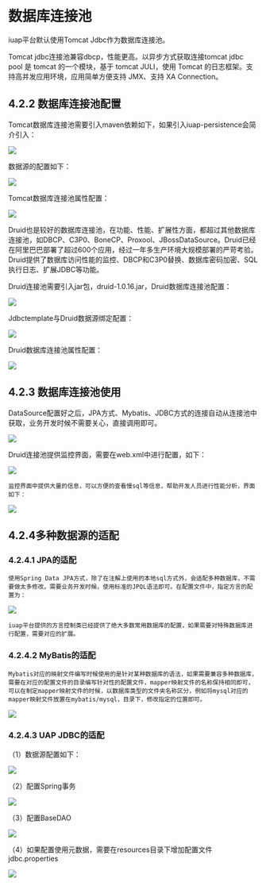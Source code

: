 # 数据库连接池

iuap平台默认使用Tomcat Jdbc作为数据库连接池。

Tomcat jdbc连接池兼容dbcp，性能更高。以异步方式获取连接tomcat jdbc pool 是 tomcat 的一个模块，基于 tomcat JULI，使用 Tomcat 的日志框架。支持高并发应用环境，应用简单方便支持 JMX、支持 XA Connection。

## 4.2.2 数据库连接池配置

Tomcat数据库连接池需要引入maven依赖如下，如果引入iuap-persistence会简介引入：

 ![](../image/image82.png)

数据源的配置如下：

 ![](../image/image83.png)

Tomcat数据库连接池属性配置：

![](../image/image84.png) 

 Druid也是较好的数据库连接池，在功能、性能、扩展性方面，都超过其他数据库连接池，如DBCP、C3P0、BoneCP、Proxool、JBossDataSource。Druid已经在阿里巴巴部署了超过600个应用，经过一年多生产环境大规模部署的严苛考验。Druid提供了数据库访问性能的监控、DBCP和C3P0替换、数据库密码加密、SQL执行日志、扩展JDBC等功能。
 
Druid连接池需要引入jar包，druid-1.0.16.jar，Druid数据库连接池配置：

 ![](../image/image79.png)

Jdbctemplate与Druid数据源绑定配置：

 ![](../image/image80.png)

Druid数据库连接池属性配置：

 ![](../image/image81.png)

## 4.2.3 数据库连接池使用

DataSource配置好之后，JPA方式、Mybatis、JDBC方式的连接自动从连接池中获取，业务开发时候不需要关心，直接调用即可。

 ![](../image/image85.png)

Druid连接池提供监控界面，需要在web.xml中进行配置，如下：

 ![](../image/image86.png)

	监控界面中提供大量的信息，可以方便的查看慢sql等信息，帮助开发人员进行性能分析，界面如下：
 
![](../image/image87.png)

## 4.2.4多种数据源的适配

### 4.2.4.1 JPA的适配

	使用Spring Data JPA方式，除了在注解上使用的本地sql方式外，会适配多种数据库，不需要做太多修改，需要业务开发时候，使用标准的JPQL语法即可。在配置文件中，指定方言的配置为：

 ![](../image/image88.png)

    iuap平台提供的方言控制类已经提供了绝大多数常用数据库的配置，如果需要对特殊数据库进行配置，需要对应的扩展。

### 4.2.4.2 MyBatis的适配

	Mybatis对应的映射文件编写时候使用的是针对某种数据库的语法，如果需要兼容多种数据库，需要在对应的配置文件的目录编写针对性的配置文件，mapper映射文件的名称保持相同即可，可以在制定mapper映射文件的时候，以数据库类型的文件夹名称区分，例如将mysql对应的mapper映射文件放置在mybatis/mysql，目录下，修改指定的位置即可。
 
 ![](../image/image89.png)

### 4.2.4.3 UAP JDBC的适配

（1）数据源配置如下：

 ![](../image/image61.png)

（2）配置Spring事务

 ![](../image/image62.png)

（3）配置BaseDAO

 ![](../image/image63.png)

（4）如果配置使用元数据，需要在resources目录下增加配置文件jdbc.properties

 ![](../image/image64.png)
